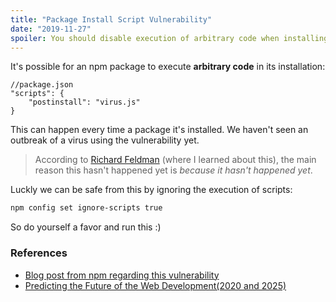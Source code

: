 ```yaml
---
title: "Package Install Script Vulnerability"
date: "2019-11-27"
spoiler: You should disable execution of arbitrary code when installing npm packages.
---
```


It's possible for an npm package to execute **arbitrary code** in its installation:

```json{3}
//package.json
"scripts": {
    "postinstall": "virus.js"
}
```

This can happen every time a package it's installed. We haven't seen an outbreak of a virus using the vulnerability yet.

> According to [Richard Feldman](https://twitter.com/rtfeldman) (where I learned about this), the main reason this hasn't happened yet is _because it hasn't happened yet_.

Luckly we can be safe from this by ignoring the execution of scripts:

```bash
npm config set ignore-scripts true
```

So do yourself a favor and run this :)

### References

- [Blog post from npm regarding this vulnerability](https://blog.npmjs.org/post/141702881055/package-install-scripts-vulnerability)
- [Predicting the Future of the Web Development(2020 and 2025)](https://youtu.be/24tQRwIRP_w)
